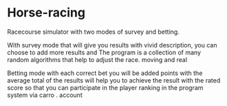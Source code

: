 # Horse-racing

Racecourse simulator with two modes of survey and betting.

With survey mode that will give you results with vivid description, you can choose to add more results and The program is a collection of many random algorithms that help to adjust the race. moving and real

Betting mode with each correct bet you will be added points with the average total of the results will help you to achieve the result with the rated score so that you can participate in the player ranking in the program system via carro . account


